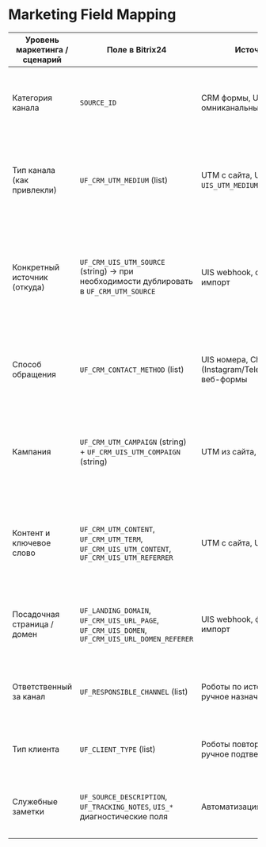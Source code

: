 # Marketing Field Mapping

| Уровень маркетинга / сценарий | Поле в Bitrix24 | Источник данных | Нормализация / справочник | Назначение |
| --- | --- | --- | --- | --- |
| Категория канала | `SOURCE_ID` | CRM формы, UIS webhook, омниканальные каналы | Используем стандартный список Bitrix24: `ADVERTISING`, `WEB`, `PARTNER`, `RECOMMENDATION`, `EMAIL`, `CALL`, `OTHER` | Верхнеуровневая категоризация для базовых отчётов и стандартных фильтров. |
| Тип канала (как привлекли) | `UF_CRM_UTM_MEDIUM` (list) | UTM с сайта, UIS (строковое `UIS_UTM_MEDIUM`), ручные источники | Преобразовать к справочнику `cpc`, `organic`, `referral`, `social`, `email`, `direct`, `offline`, `other`. Заполняется роботами и веб-формами. | Нормализованный медиум для сквозной аналитики и триггеров автоматизации. |
| Конкретный источник (откуда) | `UF_CRM_UIS_UTM_SOURCE` (string) → при необходимости дублировать в `UF_CRM_UTM_SOURCE` | UIS webhook, скрытые поля форм, импорт | Хранить оригинальное текстовое значение (google_ads, instagram_oleynik, napopravku и т.д.). Для исторических данных использовать `UIS_UTM_SOURCE`. | Идентификатор площадки/кампании для отчётов ROI и назначения ответственных. |
| Способ обращения | `UF_CRM_CONTACT_METHOD` (list) | UIS номера, ChatApp (Instagram/Telegram/VK/WhatsApp), веб-формы | Поддерживать единый список каналов/номеров: Call 8800, WA 1182, Instagram @doctor.oleynik, Формы и т.д. | Фиксирует фактический канал коммуникации, ключевое поле для атрибуции конверсий. |
| Кампания | `UF_CRM_UTM_CAMPAIGN` (string) + `UF_CRM_UIS_UTM_COMPAIGN` (string) | UTM из сайта, UIS | Принимаем как текст. Для новых данных используем корректное поле без опечатки, но учитываем текущий `UIS_UTM_COMPAIGN`. | Идентификатор кампании для распределения бюджета и ответственных. |
| Контент и ключевое слово | `UF_CRM_UTM_CONTENT`, `UF_CRM_UTM_TERM`, `UF_CRM_UIS_UTM_CONTENT`, `UF_CRM_UIS_UTM_REFERRER` | UTM с сайта, UIS | Хранить оригинальные значения. `UIS_UTM_REFERRER` дополнительно использовать для классификации органики/рефералов. | Аналитика объявлений и поисковых запросов, диагностика источников без UTM. |
| Посадочная страница / домен | `UF_LANDING_DOMAIN`, `UF_CRM_UIS_URL_PAGE`, `UF_CRM_UIS_DOMEN`, `UF_CRM_UIS_URL_DOMEN_REFERER` | UIS webhook, формы, offline импорт | Приводить домены к единому регистру, удалять параметры. | Разделение трафика по сайтам и лендингам, контроль корректности интеграций. |
| Ответственный за канал | `UF_RESPONSIBLE_CHANNEL` (list) | Роботы по источнику/кампании, ручное назначение | Единый справочник сотрудников (Синицын, Муратова, Разумова и т.д.). | Автоматическое распределение лидов/сделок по маркетинговым менеджерам. |
| Тип клиента | `UF_CLIENT_TYPE` (list) | Роботы повторных обращений, ручное подтверждение | Справочник: Новый, Повторный, Реактивированный. | Разрез по повторности, сегментация для ретеншн-активностей. |
| Служебные заметки | `UF_SOURCE_DESCRIPTION`, `UF_TRACKING_NOTES`, `UIS_*` диагностические поля | Автоматизация, ручные пометки | Свободный текст, заполняется скриптами/интеграциями. | Контекст для отладки и аналитики, скрывать от менеджеров при необходимости. |

